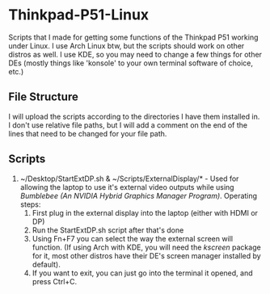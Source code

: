 # Thinkpad-P51-Linux
Scripts that I made for getting some functions of the Thinkpad P51 working under Linux. I use Arch Linux btw, but the scripts should work on other distros as well.
I use KDE, so you may need to change a few things for other DEs (mostly things like 'konsole' to your own terminal software of choice, etc.)

## File Structure
I will upload the scripts according to the directories I have them installed in. I don't use relative file paths, but I will add a comment on the end of the lines that need to be changed for your file path.

## Scripts

1. ~/Desktop/StartExtDP.sh & ~/Scripts/ExternalDisplay/* - Used for allowing the laptop to use it's external video outputs while using *Bumblebee (An NVIDIA Hybrid Graphics Manager Program)*. Operating steps:
    1. First plug in the external display into the laptop (either with HDMI or DP)
    2. Run the StartExtDP.sh script after that's done
    3. Using Fn+F7 you can select the way the external screen will function. (If using Arch with KDE, you will need the *kscreen* package for it, most other distros have their DE's screen manager installed by default). 
    4. If you want to exit, you can just go into the terminal it opened, and press Ctrl+C.  
